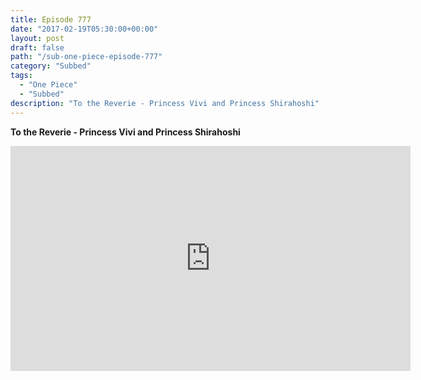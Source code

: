 ```yaml
---
title: Episode 777
date: "2017-02-19T05:30:00+00:00"
layout: post
draft: false
path: "/sub-one-piece-episode-777"
category: "Subbed"
tags:
  - "One Piece"
  - "Subbed"
description: "To the Reverie - Princess Vivi and Princess Shirahoshi"
---
```


**To the Reverie - Princess Vivi and Princess Shirahoshi**

<iframe width="640" height="360" src="https://www.rapidvideo.com/e/G6FRPGVXDT" frameborder="0" marginwidth=0 marginheight=0 scrolling=no allowfullscreen></iframe>

